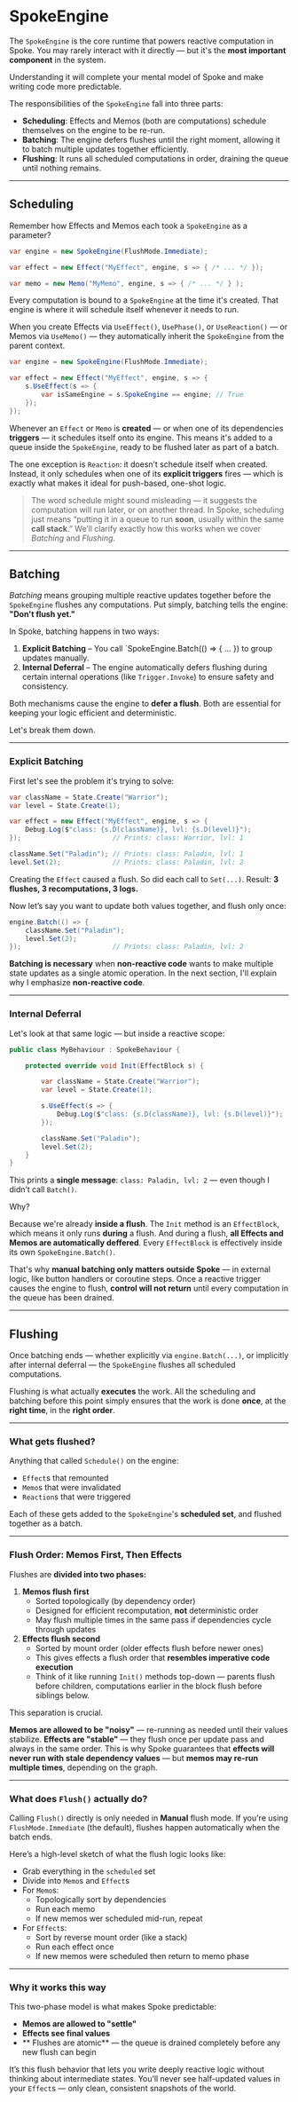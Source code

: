# SpokeEngine

The `SpokeEngine` is the core runtime that powers reactive computation in Spoke. You may rarely interact with it directly — but it's the **most important component** in the system.

Understanding it will complete your mental model of Spoke and make writing code more predictable.

The responsibilities of the `SpokeEngine` fall into three parts:

- **Scheduling**: Effects and Memos (both are computations) schedule themselves on the engine to be re-run.
- **Batching**: The engine defers flushes until the right moment, allowing it to batch multiple updates together efficiently.
- **Flushing**: It runs all scheduled computations in order, draining the queue until nothing remains.

---

## Scheduling

Remember how Effects and Memos each took a `SpokeEngine` as a parameter?

```csharp
var engine = new SpokeEngine(FlushMode.Immediate);

var effect = new Effect("MyEffect", engine, s => { /* ... */ });

var memo = new Memo("MyMemo", engine, s => { /* ... */ } );
```

Every computation is bound to a `SpokeEngine` at the time it's created. That engine is where it will schedule itself whenever it needs to run.

When you create Effects via `UseEffect()`, `UsePhase()`, or `UseReaction()` — or Memos via `UseMemo()` — they automatically inherit the `SpokeEngine` from the parent context.

```csharp
var engine = new SpokeEngine(FlushMode.Immediate);

var effect = new Effect("MyEffect", engine, s => {
    s.UseEffect(s => {
        var isSameEngine = s.SpokeEngine == engine; // True
    });
});
```

Whenever an `Effect` or `Memo` is **created** — or when one of its dependencies **triggers** — it schedules itself onto its engine.
This means it's added to a queue inside the `SpokeEngine`, ready to be flushed later as part of a batch.

The one exception is `Reaction`: it doesn’t schedule itself when created.
Instead, it only schedules when one of its **explicit triggers** fires — which is exactly what makes it ideal for push-based, one-shot logic.

> The word schedule might sound misleading — it suggests the computation will run later, or on another thread.
> In Spoke, scheduling just means “putting it in a queue to run **soon**, usually within the same **call stack**.”
> We’ll clarify exactly how this works when we cover _Batching_ and _Flushing_.

---

## Batching

_Batching_ means grouping multiple reactive updates together before the `SpokeEngine` flushes any computations.
Put simply, batching tells the engine: **"Don't flush yet."**

In Spoke, batching happens in two ways:

1. **Explicit Batching** – You call `SpokeEngine.Batch(() => { ... }) to group updates manually.
2. **Internal Deferral** – The engine automatically defers flushing during certain internal operations (like `Trigger.Invoke`) to ensure safety and consistency.

Both mechanisms cause the engine to **defer a flush**.
Both are essential for keeping your logic efficient and deterministic.

Let's break them down.

---

### Explicit Batching

First let's see the problem it's trying to solve:

```csharp
var className = State.Create("Warrior");
var level = State.Create(1);

var effect = new Effect("MyEffect", engine, s => {
    Debug.Log($"class: {s.D(className)}, lvl: {s.D(level)}");
});                       // Prints: class: Warrior, lvl: 1

className.Set("Paladin"); // Prints: class: Paladin, lvl: 1
level.Set(2);             // Prints: class: Paladin, lvl: 2
```

Creating the `Effect` caused a flush. So did each call to `Set(...)`.
Result: **3 flushes, 3 recomputations, 3 logs.**

Now let’s say you want to update both values together, and flush only once:

```csharp
engine.Batch(() => {
    className.Set("Paladin");
    level.Set(2);
});                       // Prints: class: Paladin, lvl: 2
```

**Batching is necessary** when **non-reactive code** wants to make multiple state updates as a single atomic operation.
In the next section, I'll explain why I emphasize **non-reactive code**.

---

### Internal Deferral

Let's look at that same logic — but inside a reactive scope:

```csharp
public class MyBehaviour : SpokeBehaviour {

    protected override void Init(EffectBlock s) {

        var className = State.Create("Warrior");
        var level = State.Create(1);

        s.UseEffect(s => {
            Debug.Log($"class: {s.D(className)}, lvl: {s.D(level)}");
        });

        className.Set("Paladin");
        level.Set(2);
    }
}
```

This prints a **single message**:
`class: Paladin, lvl: 2` — even though I didn’t call `Batch()`.

Why?

Because we're already **inside a flush**.
The `Init` method is an `EffectBlock`, which means it only runs **during** a flush.
And during a flush, **all Effects and Memos are automatically deffered**.
Every `EffectBlock` is effectively inside its own `SpokeEngine.Batch()`.

That's why **manual batching only matters outside Spoke** — in external logic, like button handlers or coroutine steps.
Once a reactive trigger causes the engine to flush, **control will not return** until every computation in the queue has been drained.

---

## Flushing

Once batching ends — whether explicitly via `engine.Batch(...)`, or implicitly after internal deferral — the `SpokeEngine` flushes all scheduled computations.

Flushing is what actually **executes** the work.
All the scheduling and batching before this point simply ensures that the work is done **once**, at the **right time**, in the **right order**.

---

### What gets flushed?

Anything that called `Schedule()` on the engine:

- `Effect`s that remounted
- `Memo`s that were invalidated
- `Reaction`s that were triggered

Each of these gets added to the `SpokeEngine`'s **scheduled set**, and flushed together as a batch.

---

### Flush Order: Memos First, Then Effects

Flushes are **divided into two phases:**

1. **Memos flush first**
   - Sorted topologically (by dependency order)
   - Designed for efficient recomputation, **not** deterministic order
   - May flush multiple times in the same pass if dependencies cycle through updates
2. **Effects flush second**
   - Sorted by mount order (older effects flush before newer ones)
   - This gives effects a flush order that **resembles imperative code execution**
   - Think of it like running `Init()` methods top-down — parents flush before children, computations earlier in the block flush before siblings below.

This separation is crucial.

**Memos are allowed to be "noisy"** — re-running as needed until their values stabilize.
**Effects are "stable"** — they flush once per update pass and always in the same order.
This is why Spoke guarantees that **effects will never run with stale dependency values** — but **memos may re-run multiple times**, depending on the graph.

---

### What does `Flush()` actually do?

Calling `Flush()` directly is only needed in **Manual** flush mode.
If you're using `FlushMode.Immediate` (the default), flushes happen automatically when the batch ends.

Here’s a high-level sketch of what the flush logic looks like:

- Grab everything in the `scheduled` set
- Divide into `Memo`s and `Effect`s
- For `Memo`s:
  - Topologically sort by dependencies
  - Run each memo
  - If new memos wer scheduled mid-run, repeat
- For `Effect`s:
  - Sort by reverse mount order (like a stack)
  - Run each effect once
  - If new memos were scheduled then return to memo phase

---

### Why it works this way

This two-phase model is what makes Spoke predictable:

- **Memos are allowed to "settle"**
- **Effects see final values**
- ** Flushes are atomic** — the queue is drained completely before any new flush can begin

It’s this flush behavior that lets you write deeply reactive logic without thinking about intermediate states.
You’ll never see half-updated values in your `Effect`s — only clean, consistent snapshots of the world.

